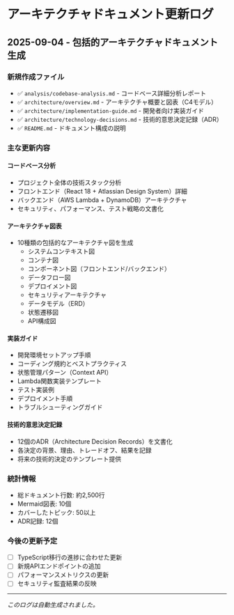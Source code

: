 # アーキテクチャドキュメント更新ログ

## 2025-09-04 - 包括的アーキテクチャドキュメント生成

### 新規作成ファイル
- ✅ `analysis/codebase-analysis.md` - コードベース詳細分析レポート
- ✅ `architecture/overview.md` - アーキテクチャ概要と図表（C4モデル）
- ✅ `architecture/implementation-guide.md` - 開発者向け実装ガイド
- ✅ `architecture/technology-decisions.md` - 技術的意思決定記録（ADR）
- ✅ `README.md` - ドキュメント構成の説明

### 主な更新内容

#### コードベース分析
- プロジェクト全体の技術スタック分析
- フロントエンド（React 18 + Atlassian Design System）詳細
- バックエンド（AWS Lambda + DynamoDB）アーキテクチャ
- セキュリティ、パフォーマンス、テスト戦略の文書化

#### アーキテクチャ図表
- 10種類の包括的なアーキテクチャ図を生成
  - システムコンテキスト図
  - コンテナ図
  - コンポーネント図（フロントエンド/バックエンド）
  - データフロー図
  - デプロイメント図
  - セキュリティアーキテクチャ
  - データモデル（ERD）
  - 状態遷移図
  - API構成図

#### 実装ガイド
- 開発環境セットアップ手順
- コーディング規約とベストプラクティス
- 状態管理パターン（Context API）
- Lambda関数実装テンプレート
- テスト実装例
- デプロイメント手順
- トラブルシューティングガイド

#### 技術的意思決定記録
- 12個のADR（Architecture Decision Records）を文書化
- 各決定の背景、理由、トレードオフ、結果を記録
- 将来の技術的決定のテンプレート提供

### 統計情報
- 総ドキュメント行数: 約2,500行
- Mermaid図表: 10個
- カバーしたトピック: 50以上
- ADR記録: 12個

### 今後の更新予定
- [ ] TypeScript移行の進捗に合わせた更新
- [ ] 新規APIエンドポイントの追加
- [ ] パフォーマンスメトリクスの更新
- [ ] セキュリティ監査結果の反映

---
*このログは自動生成されました。*